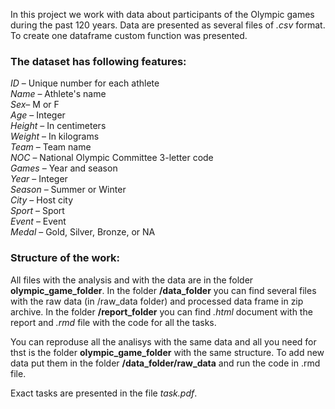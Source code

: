 In this project we work with data about participants of the Olympic games during the past 120 years. Data are presented as several files of *.csv* format. To create one dataframe custom function was presented. 

### The dataset has following features:

*ID* – Unique number for each athlete  
*Name* – Athlete's name  
*Sex*– M or F  
*Age* – Integer  
*Height* – In centimeters  
*Weight* – In kilograms  
*Team* – Team name  
*NOC* – National Olympic Committee 3-letter code  
*Games* – Year and season  
*Year* – Integer  
*Season* – Summer or Winter  
*City* – Host city  
*Sport* – Sport  
*Event* – Event  
*Medal* – Gold, Silver, Bronze, or NA  

### Structure of the work:
All files with the analysis and with the data are in the folder **olympic_game_folder**.
In the folder **/data_folder** you can find several files with the raw data (in /raw_data folder) and processed data frame in zip archive.
In the folder **/report_folder** you can find *.html* document with the report and *.rmd* file with the code for all the tasks.

You can reproduse all the analisys with the same data and all you need for thst is the folder **olympic_game_folder** with the same structure. To add new data put them in the folder **/data_folder/raw_data** and run the code in .rmd file. 

Exact tasks are presented in the file *task.pdf*. 
